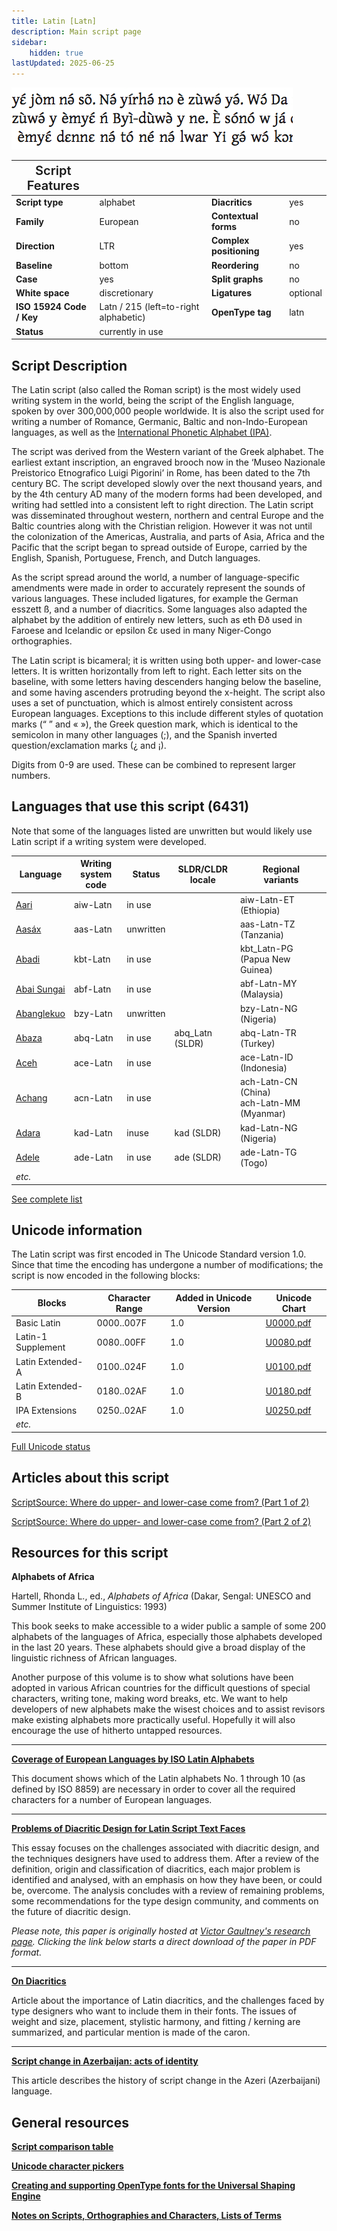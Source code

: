 ```yaml
---
title: Latin [Latn]
description: Main script page
sidebar:
    hidden: true
lastUpdated: 2025-06-25
---
```


![Latin sample](images/latn-sample.png)

<span style="font-size:20px; font-weight:600">Script Features</span> | | | |
------------------- | --- | --- | --- |
**Script type** | alphabet            | **Diacritics** | yes |
**Family** | European                 | **Contextual forms** | no |
**Direction** | LTR                   | **Complex positioning** | yes |
**Baseline** | bottom                 | **Reordering** | no |
**Case** | yes                        | **Split graphs** | no |
**White space** | discretionary       | **Ligatures** | optional |
**ISO 15924 Code / Key** | Latn / 215 (left=to-right alphabetic) | **OpenType tag** | latn |
**Status** | currently in use | | |

## Script Description

The Latin script (also called the Roman script) is the most widely used writing system in the world, being the script of the English language, spoken by over 300,000,000 people worldwide. It is also the script used for writing a number of Romance, Germanic, Baltic and non-Indo-European languages, as well as the [International Phonetic Alphabet (IPA)](https://scriptsource.org/entry/ucgb77fkvh).

The script was derived from the Western variant of the Greek alphabet. The earliest extant inscription, an engraved brooch now in the ‘Museo Nazionale Preistorico Etnografico Luigi Pigorini’ in Rome, has been dated to the 7th century BC. The script developed slowly over the next thousand years, and by the 4th century AD many of the modern forms had been developed, and writing had settled into a consistent left to right direction. The Latin script was disseminated throughout western, northern and central Europe and the Baltic countries along with the Christian religion. However it was not until the colonization of the Americas, Australia, and parts of Asia, Africa and the Pacific that the script began to spread outside of Europe, carried by the English, Spanish, Portuguese, French, and Dutch languages.

As the script spread around the world, a number of language-specific amendments were made in order to accurately represent the sounds of various languages. These included ligatures, for example the German esszett ß, and a number of diacritics. Some languages also adapted the alphabet by the addition of entirely new letters, such as eth Ðð used in Faroese and Icelandic or epsilon Ɛɛ used in many Niger-Congo orthographies.

The Latin script is bicameral; it is written using both upper- and lower-case letters. It is written horizontally from left to right. Each letter sits on the baseline, with some letters having descenders hanging below the baseline, and some having ascenders protruding beyond the x-height. The script also uses a set of punctuation, which is almost entirely consistent across European languages. Exceptions to this include different styles of quotation marks (“ ” and « »), the Greek question mark, which is identical to the semicolon in many other languages (;), and the Spanish inverted question/exclamation marks (¿ and ¡).

Digits from 0-9 are used. These can be combined to represent larger numbers.

## Languages that use this script (6431)

Note that some of the languages listed are unwritten but would likely use Latin script if a writing system were developed.

Language | Writing system<br>code | Status | SLDR/CLDR<br>locale | Regional<br>variants |
-------- | ---------------------- | ------ | ------------------- | -------------------- |
<u>Aari</u> | aiw-Latn | in use | | aiw-Latn-ET (Ethiopia) |
<u>Aasáx</u> | aas-Latn | unwritten | | aas-Latn-TZ (Tanzania) |
<u>Abadi</u> | kbt-Latn | in use | | kbt_Latn-PG (Papua New Guinea) |
<u>Abai Sungai</u> | abf-Latn | in use | | abf-Latn-MY (Malaysia) |
<u>Abanglekuo</u> | bzy-Latn | unwritten | | bzy-Latn-NG (Nigeria) |
<u>Abaza</u> | abq-Latn | in use | abq_Latn (SLDR) | abq-Latn-TR (Turkey) |
<u>Aceh</u> | ace-Latn | in use | | ace-Latn-ID (Indonesia)|
<u>Achang</u> | acn-Latn | in use | | ach-Latn-CN (China)<br>ach-Latn-MM (Myanmar)|
<u>Adara</u> | kad-Latn | inuse | kad (SLDR) | kad-Latn-NG (Nigeria) |
<u>Adele</u> | ade-Latn | in use | ade (SLDR) | ade-Latn-TG (Togo) |
_etc._ | | |

[See complete list](/scrlang/script-latn-langs)

## Unicode information

The Latin script was first encoded in The Unicode Standard version 1.0. Since that time the encoding has undergone a number of modifications; the script is now encoded in the following blocks:

Blocks | Character Range | Added in Unicode Version | Unicode Chart |
------ | --------------- | ------------------------ | ------------- |
Basic Latin | 0000..007F | 1.0 | [U0000.pdf](http://www.unicode.org/charts/PDF/U0000.pdf) |
Latin-1 Supplement | 0080..00FF | 1.0 | [U0080.pdf](http://www.unicode.org/charts/PDF/U0080.pdf) |
Latin Extended-A | 0100..024F | 1.0 | [U0100.pdf](http://www.unicode.org/charts/PDF/U0100.pdf) |
Latin Extended-B | 0180..02AF | 1.0 | [U0180.pdf](http://www.unicode.org/charts/PDF/U0180.pdf) |
IPA Extensions | 0250..02AF | 1.0 | [U0250.pdf](http://www.unicode.org/charts/PDF/U0250.pdf) |
_etc._ | | | |

[Full Unicode status](/scrlang/script-latn-unicode)

## Articles about this script

[ScriptSource: Where do upper- and lower-case come from? (Part 1 of 2)](https://scriptsource.org/entry/a5aqyqlztp)

[ScriptSource: Where do upper- and lower-case come from? (Part 2 of 2)](https://scriptsource.org/entry/d8mn7ztlj4)

## Resources for this script

**Alphabets of Africa**

Hartell, Rhonda L., ed., _Alphabets of Africa_ (Dakar, Sengal: UNESCO and Summer Institute of Linguistics: 1993)

This book seeks to make accessible to a wider public a sample of some 200 alphabets of the languages of Africa, especially those alphabets developed in the last 20 years. These alphabets should give a broad display of the linguistic richness of African languages.

Another purpose of this volume is to show what solutions have been adopted in various African countries for the difficult questions of special characters, writing tone, making word breaks, etc. We want to help developers of new alphabets make the wisest choices and to assist revisors make existing alphabets more practically useful. Hopefully it will also encourage the use of hitherto untapped resources.

<hr>

[**Coverage of European Languages by ISO Latin Alphabets**](https://jkorpela.fi/8859.html)

This document shows which of the Latin alphabets No. 1 through 10 (as defined by ISO 8859) are necessary in order to cover all the required characters for a number of European languages.

<hr>

[**Problems of Diacritic Design for Latin Script Text Faces**](http://www.sil.org/~gaultney/ProbsOfDiacDesignLowRes.pdf)

This essay focuses on the challenges associated with diacritic design, and the techniques designers have used to address them. After a review of the definition, origin and classification of diacritics, each major problem is identified and analysed, with an emphasis on how they have been, or could be, overcome. The analysis concludes with a review of remaining problems, some recommendations for the type design community, and comments on the future of diacritic design.

_Please note, this paper is originally hosted at [Victor Gaultney's research page](http://www.sil.org/~gaultney/research.html). Clicking the link below starts a direct download of the paper in PDF format._

<hr>

[**On Diacritics**](http://ilovetypography.com/2009/01/24/on-diacritics/)

Article about the importance of Latin diacritics, and the challenges faced by type designers who want to include them in their fonts. The issues of weight and size, placement, stylistic harmony, and fitting / kerning are summarized, and particular mention is made of the caron.

<hr>

[**Script change in Azerbaijan: acts of identity**](http://dx.doi.org/10.1515/IJSL.2008.038)

This article describes the history of script change in the Azeri (Azerbaijani) language.

## General resources

**[Script comparison table](https://r12a.github.io/scripts/script-features/)**

**[Unicode character pickers](https://r12a.github.io/pickers/)**

**[Creating and supporting OpenType fonts for the Universal Shaping Engine](http://www.microsoft.com/typography/OpenTypeDev/USE/intro.htm)**

**[Notes on Scripts, Orthographies and Characters, Lists of Terms](https://r12a.github.io/scripts/#scriptnotes)**
